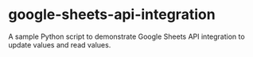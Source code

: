 # google-sheets-api-integration
A sample Python script to demonstrate Google Sheets API integration to update values and read values.
